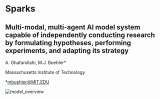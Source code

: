 # Sparks
## Multi-modal, multi-agent AI model system capable of independently conducting research by formulating hypotheses, performing experiments, and adapting its strategy
A. Ghafarollahi, M.J. Buehler*

Massachusetts Institute of Technology

*mbuehler@MIT.EDU

![model_overview](https://github.com/user-attachments/assets/cfab1fe2-f8df-4d32-9c5a-dcd11b157d9a)
